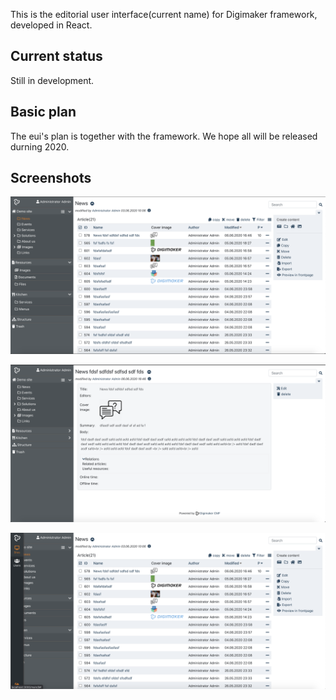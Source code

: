 This is the editorial user interface(current name) for Digimaker framework, developed in React.

## Current status
Still in development.

## Basic plan
The eui's plan is together with the framework. We hope all will be released durning 2020.

## Screenshots

![alt text](./doc/eui-1.png "List")

![alt text](./doc/eui-2.png "Detail")

![alt text](./doc/eui-3.png "Slide menu")




